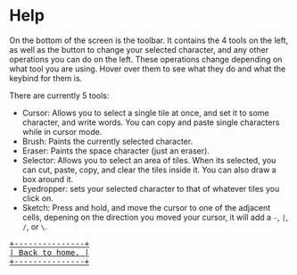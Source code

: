 # Help

On the bottom of the screen is the toolbar. It contains the 4 tools on the left, as well as the button to change your selected character, and any other operations you can do on the left. These operations change depending on what tool you are using. Hover over them to see what they do and what the keybind for them is.

There are currently 5 tools:

- Cursor: Allows you to select a single tile at once, and set it to some character, and write words. You can copy and paste single characters while in cursor mode.
- Brush: Paints the currently selected character.
- Eraser: Paints the space character (just an eraser).
- Selector: Allows you to select an area of tiles. When its selected, you can cut, paste, copy, and clear the tiles inside it. You can also draw a box around it.
- Eyedropper: sets your selected character to that of whatever tiles you click on.
- Sketch: Press and hold, and move the cursor to one of the adjacent cells, depening on the direction you moved your cursor, it will add a `-`, `|`, `/`, or `\`.

<div class="flex">
<div class="flex-1" />
<a class="hover:scale-105 not-prose" href="/">
<pre class="not-prose">+---------------+
| Back to home. |
+---------------+</pre>
</a>
<div class="flex-1" />
</div>
